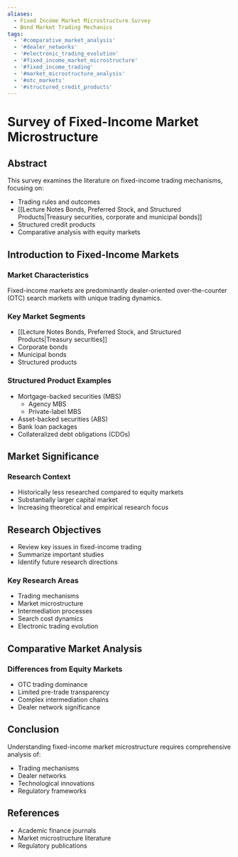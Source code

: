 ```yaml
---
aliases:
  - Fixed Income Market Microstructure Survey
  - Bond Market Trading Mechanics
tags:
  - '#comparative_market_analysis'
  - '#dealer_networks'
  - '#electronic_trading_evolution'
  - '#fixed_income_market_microstructure'
  - '#fixed_income_trading'
  - '#market_microstructure_analysis'
  - '#otc_markets'
  - '#structured_credit_products'
---
```

# Survey of Fixed-Income Market Microstructure

## Abstract

This survey examines the literature on fixed-income trading mechanisms, focusing on:
- Trading rules and outcomes
- [[Lecture Notes Bonds, Preferred Stock, and Structured Products|Treasury securities, corporate and municipal bonds]]
- Structured credit products
- Comparative analysis with equity markets

## Introduction to Fixed-Income Markets

### Market Characteristics
Fixed-income markets are predominantly dealer-oriented over-the-counter (OTC) search markets with unique trading dynamics.

### Key Market Segments
- [[Lecture Notes Bonds, Preferred Stock, and Structured Products|Treasury securities]]
- Corporate bonds
- Municipal bonds
- Structured products

### Structured Product Examples
- Mortgage-backed securities (MBS)
  - Agency MBS
  - Private-label MBS
- Asset-backed securities (ABS)
- Bank loan packages
- Collateralized debt obligations (CDOs)

## Market Significance

### Research Context
- Historically less researched compared to equity markets
- Substantially larger capital market
- Increasing theoretical and empirical research focus

## Research Objectives
- Review key issues in fixed-income trading
- Summarize important studies
- Identify future research directions

### Key Research Areas
- Trading mechanisms
- Market microstructure
- Intermediation processes
- Search cost dynamics
- Electronic trading evolution

## Comparative Market Analysis

### Differences from Equity Markets
- OTC trading dominance
- Limited pre-trade transparency
- Complex intermediation chains
- Dealer network significance

## Conclusion

Understanding fixed-income market microstructure requires comprehensive analysis of:
- Trading mechanisms
- Dealer networks
- Technological innovations
- Regulatory frameworks

## References
- Academic finance journals
- Market microstructure literature
- Regulatory publications